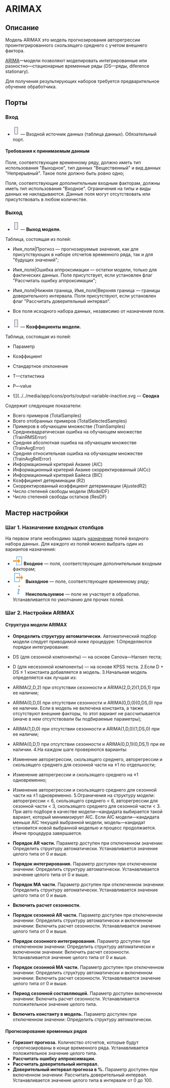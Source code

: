 # ARIMAX

## Описание

Модель ARIMAX это модель прогнозирования авторегрессии проинтегрированного скользящего среднего с учетом внешнего фактора.

[ARIMA](https://ru.wikipedia.org/wiki/ARIMA)—модели позволяют моделировать интегрированные или разностно—стационарные временные ряды (DS—ряды, diference stationary).

Для получения результирующих наборов требуется предварительное обучение обработчика.

## Порты

### Вход
* ![](../../media/app/icons/ports/table-inactive.svg) — Входной источник данных (таблица данных). Обязательный порт.

#### Требования к принимаемым данным

Поле, соответствующее временному ряду, должно иметь тип использования &quot;Выходное&quot;, тип данных &quot;Вещественный&quot;  и вид данных &quot;Непрерывный&quot;. Такое поле должно быть ровно одно;

Поля, соответствующие дополнительным входным факторам, должны иметь тип использования &quot;Входное&quot;. Ограничения на типы и виды данных не накладываются. Данные поля могут отсутствовать или присутствовать в любом количестве.

### Выход

* ![](../../media/app/icons/ports/table-inactive.svg) — **Выход модели.**

Таблица, состоящая из полей:

* Имя\_поля|Прогноз — прогнозируемые значения, как для присутствующих в наборе отсчетов временного ряда, так и для &quot;будущих значений&quot;;
* Имя\_поля|Ошибка аппроксимации — остатки модели, только для фактических данных. Поле присутствует, если установлен флаг &quot;Рассчитать ошибку аппроксимации&quot;;
* Имя\_поля|Нижняя граница, Имя\_поля|Верхняя граница — границы доверительного интервала. Поля присутствуют, если установлен флаг &quot;Рассчитать доверительный интервал&quot;.
* Все поля исходного набора данных, независимо от назначения поля.

* ![](../../media/app/icons/ports/table-inactive.svg) — **Коэффициенты модели.**

Таблица, состоящая из полей:

* Параметр
* Коэффициент
* Стандартное отклонение
* T—статистика
* P—value

* ![](../../media/app/icons/ports/output-variable-inactive.svg — **Сводка**

Содержит следующие показатели:

* Всего примеров (TotalSamples)
* Всего отобранных примеров (TotalSelectedSamples)
* Примеров в обучающем множестве (TrainSamples)
* Среднеквадратическая ошибка на обучающем множестве (TrainRMSError)
* Средняя абсолютная ошибка на обучающем множестве (TrainAvgError)
* Средняя относительная ошибка на обучающем множестве (TrainAvgRelError)
* Информационный критерий Акаике (AIC)
* Информационный критерий Акаике скорректированный (AICc)
* Информационный критерий Байеса (BIC)
* Коэффициент детерминации (R2)
* Скорректированный коэффициент детерминации (AjustedR2)
* Число степеней свободы модели (ModelDF)
* Число степеней свободы остатков (ResDF)

## Мастер настройки

### Шаг 1. Назначение входных столбцов

На первом этапе необходимо задать [назначение](../../data/datasetfieldoptions.md) полей входного набора данных.
Для каждого из полей можно выбрать один из вариантов назначения:

* ![](../../media/app/icons/toolbar-18/used-1.svg) **Входное** — поля, соответствующие дополнительным входным факторам;
* ![](../../media/app/icons/toolbar-18/used-2.svg) **Выходное** — поле, соответствующее временному ряду;
* ![](../../media/app/processors/substitution-03.svg) **Неиспользуемое** — поле не участвует в обработке. Устанавливается по умолчанию для прочих полей.

### Шаг 2. Настройки ARIMAX

#### Структура модели ARIMAX

* **Определить структуру автоматически.**
Автоматический подбор модели следует приводимой ниже процедуре:
1.Определяются порядки интегрирования:
 * DS (для сезонной компоненты) — на основе Canova—Hansen теста;
 * D (для несезонной компоненты) — на основе KPSS теста.
2.Если D + DS ≤ 1 константа добавляется в модель.
3.Начальная модель определяется как лучшая из:
 * ARIMA(2,D,2) при отсутствии сезонности и ARIMA(2,D,2)(1,DS,1) при ее наличии;
 * ARIMA(0,D,0) при отсутствии сезонности и ARIMA(0,D,0)(0,DS,0) при ее наличии. Если в модель не включена константа, а также отсутствуют внешние факторы, то этот вариант не рассчитывается (иначе в нем отсутствовали бы подбираемые параметры);
 * ARIMA(1,D,0) при отсутствии сезонности и ARIMA(1,D,0)(1,DS,0) при ее наличии;
 * ARIMA(0,D,1) при отсутствии сезонности и ARIMA(0,D,1)(0,DS,1) при ее наличии.
4.На каждом шаге проверяются варианты:
 * Изменение авторегрессии, скользящего среднего, авторегрессии  и скользящего среднего  для сезонной части на ±1 по отдельности;
 * Изменение авторегрессии и скользящего среднего на ±1 одновременно;
 * Изменение авторегрессии  и скользящего среднего  для сезонной части на ±1 одновременно.
5.Ограничения на структуру модели: авторегрессии &lt; 6, скользящего среднего &lt; 6, авторегрессии для сезонной части &lt; 3, скользящего среднего  для сезонной части &lt; 3.
При авто подборе в качестве модели—кандидата выбирается такой вариант, который минимизирует AIC. Если AIC модели—кандидата меньше AIC текущей выбранной модели, модель—кандидат становится новой выбранной моделью и процесс продолжается. Иначе процедура завершается.

* **Порядок AR части.** Параметр доступен при отключенном значении: Определить структуру автоматически. Устанавливается значение целого типа от 0 и выше.
* **Порядок интегрирования.** Параметр доступен при отключенном значении: Определить структуру автоматически. Устанавливается значение целого типа от 0 и выше.
* **Порядок MA части.** Параметр доступен при отключенном значении: Определить структуру автоматически. Устанавливается значение целого типа от 0 и выше.
* **Включить расчет сезонности.**
* **Порядок сезонной AR части.** Параметр доступен при отключенном значении: Определить структуру автоматически и включенном значении: Включить расчет сезонности. Устанавливается значение целого типа от 0 и выше.
* **Порядок сезонного  интегрирования.** Параметр доступен при отключенном значении: Определить структуру автоматически и включенном значении: Включить расчет сезонности. Устанавливается значение целого типа от 0 и выше.
* **Порядок сезонной MA части.** Параметр доступен при отключенном значении: Определить структуру автоматически и включенном значении: Включить расчет сезонности. Устанавливается значение целого типа от 0 и выше.
* **Период сезонной составляющей.** Параметр доступен включенном значении: Включить расчет сезонности. Устанавливается положительное значение целого типа.
* **Включить константу в модель.** Параметр доступен при отключенном значении: Определить структуру автоматически.

#### Прогнозирование временных рядов

* **Горизонт прогноза.** Количество отсчетов, которые будут спрогнозированы в конце временного ряда. Устанавливается положительное значение целого типа.
* **Рассчитать ошибку аппроксимации.**
* **Рассчитать доверительный интервал.**
* **Доверительный интервал прогноза в %.** Параметр доступен при включенном значении: Рассчитать доверительный интервал. Устанавливается значение целого типа в интервале от 0 до 100.
